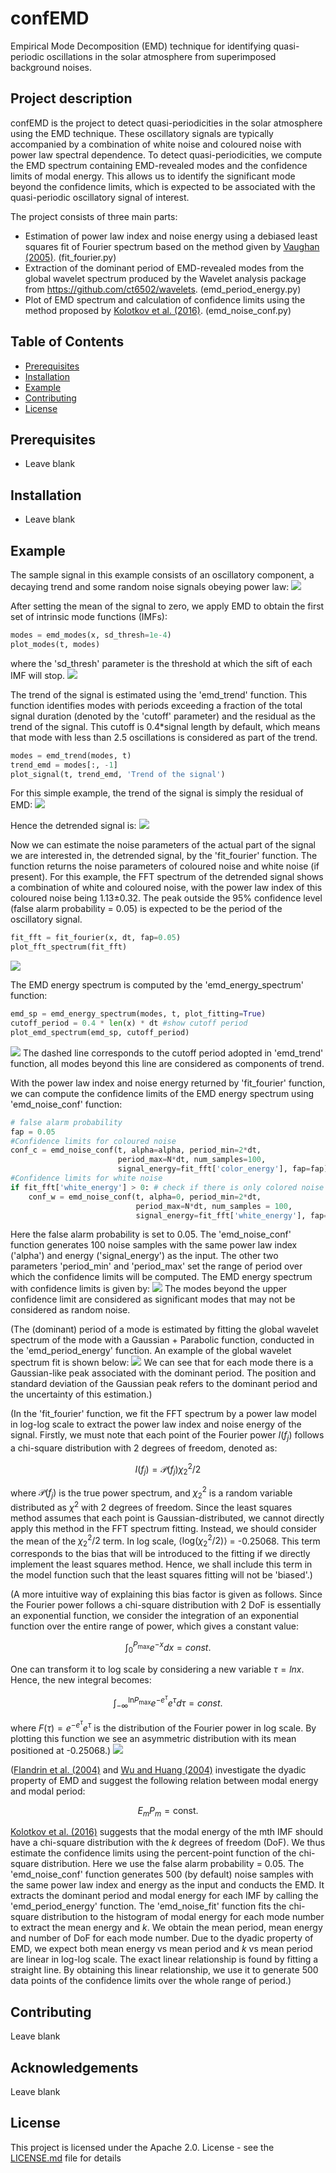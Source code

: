 # confEMD
Empirical Mode Decomposition (EMD) technique for identifying quasi-periodic oscillations in the solar atmosphere from superimposed background noises.

## Project description
confEMD is the project to detect quasi-periodicities in the solar atmosphere using the EMD technique. These oscillatory signals are typically accompanied by a combination of white noise and coloured noise with power law spectral dependence. To detect quasi-periodicities, we compute the EMD spectrum containing EMD-revealed modes and the confidence limits of modal energy. This allows us to identify the significant mode beyond the confidence limits, which is expected to be associated with the quasi-periodic oscillatory signal of interest.

The project consists of three main parts:
- Estimation of power law index and noise energy using a debiased least squares fit of Fourier spectrum based on the method given by [Vaughan (2005)](https://doi.org/10.1051/0004-6361:20041453). (fit_fourier.py)
- Extraction of the dominant period of EMD-revealed modes from the global wavelet spectrum produced by the Wavelet analysis package from https://github.com/ct6502/wavelets. (emd_period_energy.py)
- Plot of EMD spectrum and calculation of confidence limits using the method proposed by [Kolotkov et al. (2016)](https://doi.org/10.1051/0004-6361/201628306). (emd_noise_conf.py)


## Table of Contents
- [Prerequisites](#prerequisites)
- [Installation](#installation)
- [Example](#example)
- [Contributing](#contributing)
- [License](#license)

## Prerequisites
- Leave blank

## Installation
 - Leave blank

## Example
The sample signal in this example consists of an oscillatory component, a decaying trend and some random noise signals obeying power law:
![](./use-case/input_signal.png)

After setting the mean of the signal to zero, we apply EMD to obtain the first set of intrinsic mode functions (IMFs):
```python
modes = emd_modes(x, sd_thresh=1e-4)
plot_modes(t, modes)
```
where the 'sd_thresh' parameter is the threshold at which the sift of each IMF will stop. 
![](./use-case/1st_EMD.png)

The trend of the signal is estimated using the 'emd_trend' function. This function identifies modes with periods exceeding a fraction of the total signal duration (denoted by the 'cutoff' parameter) and the residual as the trend of the signal. This cutoff is 0.4*signal length by default, which means that mode with less than 2.5 oscillations is considered as part of the trend. 
```python
modes = emd_trend(modes, t)
trend_emd = modes[:, -1]
plot_signal(t, trend_emd, 'Trend of the signal')
```
For this simple example, the trend of the signal is simply the residual of EMD:
![](./use-case/trend_signal.png)

Hence the detrended signal is:
![](./use-case/detrended_signal.png)

Now we can estimate the noise parameters of the actual part of the signal we are interested in, the detrended signal, by the 'fit_fourier' function. The function returns the noise parameters of coloured noise and white noise (if present). For this example, the FFT spectrum of the detrended signal shows a combination of white and coloured noise, with the power law index of this coloured noise being 1.13$\pm$0.32. The peak outside the 95% confidence level (false alarm probability = 0.05) is expected to be the period of the oscillatory signal.
```python
fit_fft = fit_fourier(x, dt, fap=0.05)
plot_fft_spectrum(fit_fft)
```
![](./use-case/FFT_spectrum.png)

The EMD energy spectrum is computed by the 'emd_energy_spectrum' function:
```python
emd_sp = emd_energy_spectrum(modes, t, plot_fitting=True)
cutoff_period = 0.4 * len(x) * dt #show cutoff period
plot_emd_spectrum(emd_sp, cutoff_period)
```
![](./use-case/emd_spectrum.png)
The dashed line corresponds to the cutoff period adopted in 'emd_trend' function, all modes beyond this line are considered as components of trend.

With the power law index and noise energy returned by 'fit_fourier' function, we can compute the confidence limits of the EMD energy spectrum using 'emd_noise_conf' function:
```python
# false alarm probability
fap = 0.05
#Confidence limits for coloured noise
conf_c = emd_noise_conf(t, alpha=alpha, period_min=2*dt, 
                        period_max=N*dt, num_samples=100, 
                        signal_energy=fit_fft['color_energy'], fap=fap)
#Confidence limits for white noise
if fit_fft['white_energy'] > 0: # check if there is only colored noise model
    conf_w = emd_noise_conf(t, alpha=0, period_min=2*dt,
                            period_max=N*dt, num_samples = 100, 
                            signal_energy=fit_fft['white_energy'], fap=fap)
```
Here the false alarm probability is set to 0.05. The 'emd_noise_conf' function generates 100 noise samples with the same power law index ('alpha') and energy ('signal_energy') as the input. The other two parameters 'period_min' and 'period_max' set the range of period over which the confidence limits will be computed. The EMD energy spectrum with confidence limits is given by:
![](./use-case/emd_spectrum_conf.png)
The modes beyond the upper confidence limit are considered as significant modes that may not be considered as random noise.



(The (dominant) period of a mode is estimated by fitting the global wavelet spectrum of the mode with a Gaussian + Parabolic function, conducted in the 'emd_period_energy' function. An example of the global wavelet spectrum fit is shown below:
![](./use-case/fit_mode.png)
We can see that for each mode there is a Gaussian-like peak associated with the dominant period. The position and standard deviation of the Gaussian peak refers to the dominant period and the uncertainty of this estimation.)

(In the 'fit_fourier' function, we fit the FFT spectrum by a power law model in log-log scale to extract the power law index and noise energy of the signal. Firstly, we must note that each point of the Fourier power $I(f_{j})$ follows a chi-square distribution with 2 degrees of freedom, denoted as:
```math
I(f_{j}) = \mathcal{P}(f_{j}) \chi_{2}^{2}/2
```
where $\mathcal{P}(f_{j})$ is the true power spectrum, and $\chi_{2}^{2}$ is a random variable distributed as $\chi^{2}$ with 2 degrees of freedom. Since the least squares method assumes that each point is Gaussian-distributed, we cannot directly apply this method in the FFT spectrum fitting. Instead, we should consider the mean of the $\chi_{2}^{2}/2$ term. In log scale, $\left\langle \mathrm{log}(\chi^{2}_{2}/2) \right\rangle$ = -0.25068. This term corresponds to the bias that will be introduced to the fitting if we directly implement the least squares method. Hence, we shall include this term in the model function such that the least squares fitting will not be 'biased'.) 

(A more intuitive way of explaining this bias factor is given as follows. Since the Fourier power follows a chi-square distribution with 2 DoF is essentially an exponential function, we consider the integration of an exponential function over the entire range of power, which gives a constant value:
```math
\int_{0}^{P_{\mathrm{max}}} e^{-x} dx = const.
```
One can transform it to log scale by considering a new variable $τ = lnx$. Hence, the new integral becomes:
```math
\int_{-\infty}^{\mathrm{ln} P_{\mathrm{max}}} e^{-e^{\tau}} e^{\tau} d\tau = const.
```
where $F(\tau) = e^{-e^{\tau}} e^{\tau}$ is the distribution of the Fourier power in log scale. By plotting this function we see an asymmetric distribution with its mean positioned at -0.25068.)
![](./use-case/bias_visualisation.png)


([Flandrin et al. (2004)](https://ieeexplore.ieee.org/document/1261951) and [Wu and Huang (2004)](https://royalsocietypublishing.org/doi/10.1098/rspa.2003.1221) investigate the dyadic property of EMD and suggest the following relation between modal energy and modal period:
```math
E_{m}P_{m} = \text{const.}
```
[Kolotkov et al. (2016)](https://doi.org/10.1051/0004-6361/201628306) suggests that the modal energy of the mth IMF should have a chi-square distribution with the $k$ degrees of freedom (DoF). We thus estimate the confidence limits using the percent-point function of the chi-square distribution. Here we use the false alarm probability = 0.05. The 'emd_noise_conf' function generates 500 (by default) noise samples with the same power law index and energy as the input and conducts the EMD. It extracts the dominant period and modal energy for each IMF by calling the 'emd_period_energy' function. The 'emd_noise_fit' function fits the chi-square distribution to the histogram of modal energy for each mode number to extract the mean energy and $k$. We obtain the mean period, mean energy and number of DoF for each mode number. Due to the dyadic property of EMD, we expect both mean energy vs mean period and $k$ vs mean period are linear in log-log scale. The exact linear relationship is found by fitting a straight line. By obtaining this linear relationship, we use it to generate 500 data points of the confidence limits over the whole range of period.) 

## Contributing
Leave blank

## Acknowledgements
Leave blank

## License
This project is licensed under the Apache 2.0. License - see the [LICENSE.md](./LICENSE) file for details


